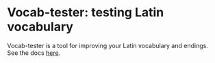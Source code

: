 # Vocab-tester: testing Latin vocabulary
Vocab-tester is a tool for improving your Latin vocabulary and endings.  
See the docs [here](docs/).
